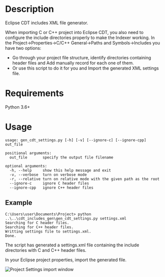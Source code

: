 # Description
Eclipse CDT includes XML file generator.

When importing C or C++ project into Eclipse CDT, you also need to configure the include directories properly to make the Indexer working.
In the Project->Properties->C/C++ General->Paths and Symbols->Includes you have two options:
* Go through your project file structure, identify directories containing header files and Add manually record for each one of them.
* Or use this script to do it for you and Import the generated XML settings file.

# Requirements
Python 3.6+

# Usage
    usage: gen_cdt_settings.py [-h] [-v] [--ignore-c] [--ignore-cpp] out_file

    positional arguments:
      out_file       specify the output file filename

    optional arguments:
      -h, --help     show this help message and exit
      -v, --verbose  turn on verbose mode
      -r, --relative turn on relative mode with the given path as the root
      --ignore-c     ignore C header files
      --ignore-cpp   ignore C++ header files
      
## Example

    C:\Users\user\Documents\Project> python ..\..\cdt_includes_gen\gen_cdt_settings.py settings.xml
    Searching for C header files.
    Searching for C++ header files.
    Writting settings file to settings.xml.
    Done.

The script has generated a settings.xml file containing the include directories with C and C++ header files.

In your Eclipse project properties, import the generated file.

![Project Settings import window](doc/includes_settings.png)
   

